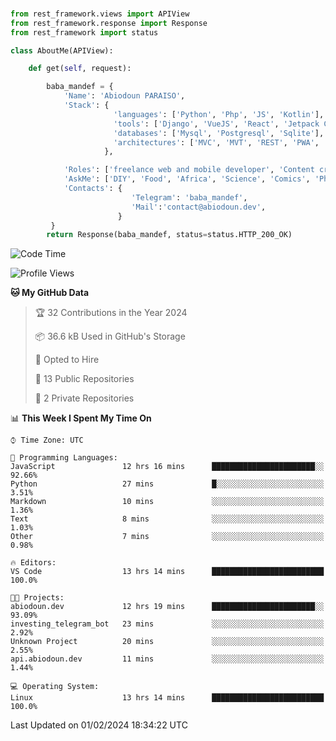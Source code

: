 ###
```python
from rest_framework.views import APIView
from rest_framework.response import Response
from rest_framework import status

class AboutMe(APIView):

    def get(self, request):

        baba_mandef = {
            'Name': 'Abiodoun PARAISO',
            'Stack': {
                       'languages': ['Python', 'Php', 'JS', 'Kotlin'],
                       'tools': ['Django', 'VueJS', 'React', 'Jetpack Compose'],
                       'databases': ['Mysql', 'Postgresql', 'Sqlite'],
                       'architectures': ['MVC', 'MVT', 'REST', 'PWA', 'SPA', 'MicroServices']
                     },

            'Roles': ['freelance web and mobile developer', 'Content creator', 'Teacher', 'Mentor'],
            'AskMe': ['DIY', 'Food', 'Africa', 'Science', 'Comics', 'Photography', 'Tech', 'Programming'],
            'Contacts': {
                           'Telegram': 'baba_mandef',
                           'Mail':'contact@abiodoun.dev',
                        }
         }
        return Response(baba_mandef, status=status.HTTP_200_OK)

```                    

<!--START_SECTION:waka-->
![Code Time](http://img.shields.io/badge/Code%20Time-916%20hrs-blue)

![Profile Views](http://img.shields.io/badge/Profile%20Views-0-blue)

**🐱 My GitHub Data** 

> 🏆 32 Contributions in the Year 2024
 > 
> 📦 36.6 kB Used in GitHub's Storage 
 > 
> 💼 Opted to Hire
 > 
> 📜 13 Public Repositories 
 > 
> 🔑 2 Private Repositories  
 > 
📊 **This Week I Spent My Time On** 

```text
⌚︎ Time Zone: UTC

💬 Programming Languages: 
JavaScript               12 hrs 16 mins      ███████████████████████░░   92.66% 
Python                   27 mins             █░░░░░░░░░░░░░░░░░░░░░░░░   3.51% 
Markdown                 10 mins             ░░░░░░░░░░░░░░░░░░░░░░░░░   1.36% 
Text                     8 mins              ░░░░░░░░░░░░░░░░░░░░░░░░░   1.03% 
Other                    7 mins              ░░░░░░░░░░░░░░░░░░░░░░░░░   0.98%

🔥 Editors: 
VS Code                  13 hrs 14 mins      █████████████████████████   100.0%

🐱‍💻 Projects: 
abiodoun.dev             12 hrs 19 mins      ███████████████████████░░   93.09% 
investing_telegram_bot   23 mins             ░░░░░░░░░░░░░░░░░░░░░░░░░   2.92% 
Unknown Project          20 mins             ░░░░░░░░░░░░░░░░░░░░░░░░░   2.55% 
api.abiodoun.dev         11 mins             ░░░░░░░░░░░░░░░░░░░░░░░░░   1.44%

💻 Operating System: 
Linux                    13 hrs 14 mins      █████████████████████████   100.0%

```


 Last Updated on 01/02/2024 18:34:22 UTC
<!--END_SECTION:waka-->
